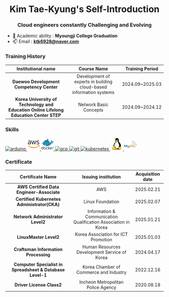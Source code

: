 <h1 align="center">Kim Tae-Kyung's Self-Introduction </h1>
<h3 align="center">Cloud engineers constantly Challenging and Evolving</h3>


- 🌱 Academic ability : **Myoungji College Graduation** 
- 📫 Email : **ktk6928@naver.com**

<h3 align="left">Training History</h3>

|Institutional name|Course Name|Training Period|
|:---:|:---:|:---:|
|**Daewoo Development Competency Center**|Development of experts in building cloud-based information systems|2024.09~2025.03|
|**Korea University of Technology and Education Online Lifelong Education Center STEP**|Network Basic Concepts|2024.09~2024.12|

<p align="left">
</p>

<h3 align="left">Skills</h3>
<p align="left"> <a href="https://www.arduino.cc/" target="_blank" rel="noreferrer"> <img src="https://cdn.worldvectorlogo.com/logos/arduino-1.svg" alt="arduino" width="40" height="40"/> </a> <a href="https://aws.amazon.com" target="_blank" rel="noreferrer"> <img src="https://raw.githubusercontent.com/devicons/devicon/master/icons/amazonwebservices/amazonwebservices-original-wordmark.svg" alt="aws" width="40" height="40"/> </a> <a href="https://www.docker.com/" target="_blank" rel="noreferrer"> <img src="https://raw.githubusercontent.com/devicons/devicon/master/icons/docker/docker-original-wordmark.svg" alt="docker" width="40" height="40"/> </a> <a href="https://cloud.google.com" target="_blank" rel="noreferrer"> <img src="https://www.vectorlogo.zone/logos/google_cloud/google_cloud-icon.svg" alt="gcp" width="40" height="40"/> </a> <a href="https://git-scm.com/" target="_blank" rel="noreferrer"> <img src="https://www.vectorlogo.zone/logos/git-scm/git-scm-icon.svg" alt="git" width="40" height="40"/> </a> <a href="https://kubernetes.io" target="_blank" rel="noreferrer"> <img src="https://www.vectorlogo.zone/logos/kubernetes/kubernetes-icon.svg" alt="kubernetes" width="40" height="40"/> </a> <a href="https://www.linux.org/" target="_blank" rel="noreferrer"> <img src="https://raw.githubusercontent.com/devicons/devicon/master/icons/linux/linux-original.svg" alt="linux" width="40" height="40"/> </a> <a href="https://www.mysql.com/" target="_blank" rel="noreferrer"> <img src="https://raw.githubusercontent.com/devicons/devicon/master/icons/mysql/mysql-original-wordmark.svg" alt="mysql" width="40" height="40"/> </a> </p>


<h3 align="left">Certificate</h3>

|Certificate Name|Issuing institution|Acquisition date|
|:---:|:---:|:---:|
|**AWS Certified Data Engineer-Associate**|AWS|2025.02.21|
|**Certified Kubernetes Administrator(CKA)**|Linux Foundation|2025.02.07|
|**Network Administrator Level2**|Information & Communication Qualification Association in Korea|2025.01.21|
|**LinuxMaster Level2**|Korea Association for ICT Promotion|2025.01.03|
|**Craftsman Information Processing**|Human Resources Development Service of Korea|2024.04.17|
|**Computer Specialist in Spreadsheet & Database Level-1**|Korea Chamber of Commerce and Industry|2022.12.16|
|**Driver License Class2**|Incheon Metropolitan Police Agency|2020.08.18|

